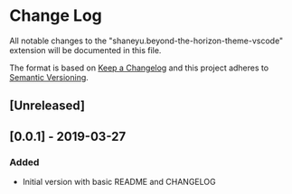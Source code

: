 # Change Log

All notable changes to the "shaneyu.beyond-the-horizon-theme-vscode" extension will be documented in this file.

The format is based on [Keep a Changelog](https://keepachangelog.com/en/1.0.0/) and this project adheres to [Semantic Versioning](https://semver.org/spec/v2.0.0.html).

## [Unreleased]

## [0.0.1] - 2019-03-27
### Added
- Initial version with basic README and CHANGELOG
